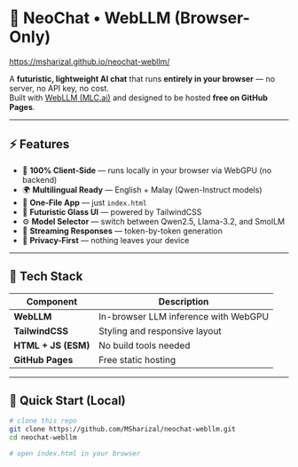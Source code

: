 # 🧠 NeoChat • WebLLM (Browser-Only)

https://msharizal.github.io/neochat-webllm/ 

A **futuristic, lightweight AI chat** that runs **entirely in your browser** — no server, no API key, no cost.  
Built with [WebLLM (MLC.ai)](https://webllm.mlc.ai/) and designed to be hosted **free on GitHub Pages**.

---

## ⚡ Features

- 🧩 **100% Client-Side** — runs locally in your browser via WebGPU (no backend)
- 🌍 **Multilingual Ready** — English + Malay (Qwen-Instruct models)
- 🚀 **One-File App** — just `index.html`
- 💫 **Futuristic Glass UI** — powered by TailwindCSS
- ⚙️ **Model Selector** — switch between Qwen2.5, Llama-3.2, and SmolLM
- 💬 **Streaming Responses** — token-by-token generation
- 🔐 **Privacy-First** — nothing leaves your device

---

## 🧰 Tech Stack

| Component | Description |
|------------|-------------|
| **WebLLM** | In-browser LLM inference with WebGPU |
| **TailwindCSS** | Styling and responsive layout |
| **HTML + JS (ESM)** | No build tools needed |
| **GitHub Pages** | Free static hosting |

---

## 🧩 Quick Start (Local)

```bash
# clone this repo
git clone https://github.com/MSharizal/neochat-webllm.git
cd neochat-webllm

# open index.html in your browser
